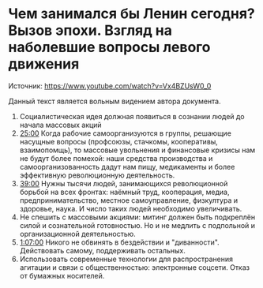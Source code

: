 # Чем занимался бы Ленин сегодня? Вызов эпохи. Взгляд на наболевшие вопросы левого движения

Источник: https://www.youtube.com/watch?v=Vx4BZUsW0_0

Данный текст является вольным видением автора документа.

1. Социалистическая идея должная появиться в сознании людей до начала массовых акций
2. [25:00]() Когда рабочие самоорганизуются в группы, решающие насущные вопросы (профсоюзы, стачкомы, кооперативы, взаимопомщь), то массовые увольнения и финансовые  кризисы нам не будут более помехой: наши средства производства и самоорганизованность дадут нам пищу, медикаменты и более эффективную революционную деятельность.
3. [39:00]() Нужны тысячи людей, занимающихся революционной борьбой на всех фронтах: наёмный труд, кооперация, медиа, предпринимательство, местное самоуправление, физкултура и здоровье, наука. И число таких людей необходимо увеличивать.
4. Не спешить с массовыми акциями: митинг должен быть подкреплён силой и сознательной готовностью. Но и не медлить с подпольной и организационной деятельностью. 
5. [1:07:00]() Никого не обвинять в бездействии и "диванности". Действовать самому, поддерживать остальных.
6. Использовать современные технологии для распространения агитации и связи с общественностью: электронные соцсети. Отказ от бумажных носителей.
